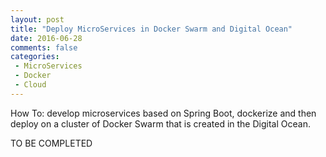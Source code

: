 ```yaml
---
layout: post
title: "Deploy MicroServices in Docker Swarm and Digital Ocean"
date: 2016-06-28
comments: false
categories:
 - MicroServices
 - Docker
 - Cloud
---
```


How To: develop microservices based on Spring Boot, dockerize and then deploy on a cluster of Docker Swarm that is created in the Digital Ocean.

TO BE COMPLETED